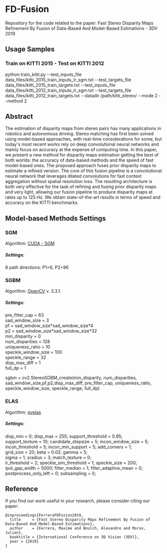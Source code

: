 # FD-Fusion

Repository for the code related to the paper: Fast Stereo Disparity Maps Refinement By Fusion of Data-Based And Model-Based Estimations - 3DV 2019


## Usage Samples

### Train on KITTI 2015 - Test on KITTI 2012

python train_kitti.py --test_inputs_file data_files/kitti_2015_train_inputs_lr_sgm.txt --test_targets_file data_files/kitti_2015_train_targets.txt --test_inputs_file data_files/kitti_2012_train_inputs_lr_sgm.txt --test_targets_file data_files/kitti_2012_train_targets.txt --datadir /path/kitti_stereo/ --mode 2  --method 2

## Abstract
The estimation of disparity maps from stereo pairs has many applications in robotics and autonomous driving. Stereo matching has first been solved using model-based approaches, with real-time considerations for some, but today's most recent works rely on deep convolutional neural networks and mainly focus on accuracy at the expense of computing time.  In this paper, we present a new method for disparity maps estimation getting the best of both worlds: the accuracy of data-based methods and the speed of fast model-based ones.  The proposed approach fuses prior disparity maps to estimate a refined version.  The core of this fusion pipeline is a convolutional neural network that leverages dilated convolutions for fast context aggregation without spatial resolution loss.  The resulting architecture is both very effective for the task of refining and fusing prior disparity maps and very light, allowing our fusion pipeline to produce disparity maps at rates up to 125 Hz.  We obtain state-of-the-art results in terms of speed and accuracy on the KITTI benchmarks.


## Model-based Methods Settings

### SGM

Algorithm: [CUDA - SGM](https://github.com/dhernandez0/sgm)

##### Settings:

8 path directions: P1=6, P2=96

### SGBM

Algorithm: [OpenCV](https://docs.opencv.org/3.3.1/d2/d85/classcv_1_1StereoSGBM.html) v. 3.3.1.

##### Settings:

pre_filter_cap = 63  
sad_window_size = 3  
p1 = sad_window_size\*sad_window_size\*4  
p2 = sad_window_size\*sad_window_size\*32  
min_disparity = 0  
num_disparities = 128  
uniqueness_ratio = 10  
speckle_window_size = 100  
speckle_range = 32  
disp_max_diff = 1  
full_dp = 1  

sgbm = cv2.StereoSGBM_create(min_disparity, num_disparities, sad_window_size,p1,p2,disp_max_diff, pre_filter_cap,
                uniqueness_ratio, speckle_window_size, speckle_range, full_dp)


### ELAS

Algorithm: [pyelas](https://github.com/jlowenz/pyelas)

##### Settings:

disp_min              = 0;     disp_max              = 255;  support_threshold     = 0.95;  
support_texture       = 10;    candidate_stepsize    = 5;    incon_window_size     = 5;  
incon_threshold       = 5;     incon_min_support     = 5;    add_corners           = 1;  
grid_size             = 20;    beta                  = 0.02; gamma                 = 5;  
sigma                 = 1;     sradius               = 3;    match_texture         = 0;  
lr_threshold          = 2;     speckle_sim_threshold = 1;    speckle_size          = 200;  
ipol_gap_width        = 5000;  filter_median         = 1;    filter_adaptive_mean  = 0;  
postprocess_only_left = 0;     subsampling           = 0;  

## Reference
If you find our work  useful in your research, please consider citing our paper:
```
@inproceedings{FerreraFDFusion2019,
  title     = {Fast Stereo Disparity Maps Refinement By Fusion of Data-Based And Model-Based Estimations},
  author    = {Ferrera, Maxime and Boulch, Alexandre and Moras, Julien},
  booktitle = {International Conference on 3D Vision (3DV)},
  year = {2019}
}
```
